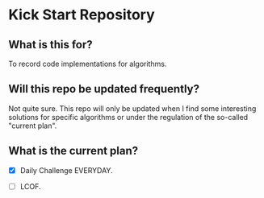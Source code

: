 # Kick Start Repository

## What is this for?

To record code implementations for algorithms.

## Will this repo be updated frequently?

Not quite sure. This repo will only be updated when I find some interesting solutions for specific algorithms or under the regulation of the so-called "current plan".

## What is the current plan?

- [X] Daily Challenge EVERYDAY.

- [ ] LCOF.

